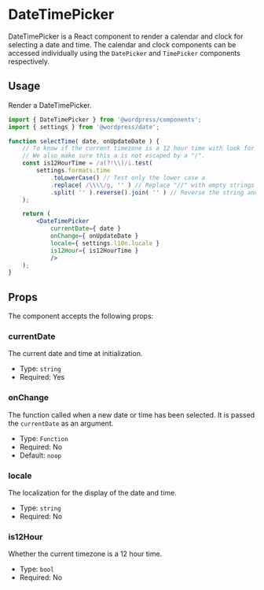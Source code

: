 DateTimePicker
=======

DateTimePicker is a React component to render a calendar and clock for selecting a date and time. The calendar and clock components can be accessed individually using the `DatePicker` and `TimePicker` components respectively.

## Usage

Render a DateTimePicker.

```jsx
import { DateTimePicker } from '@wordpress/components';
import { settings } from '@wordpress/date';

function selectTime( date, onUpdateDate ) {
	// To know if the current timezone is a 12 hour time with look for "a" in the time format.
	// We also make sure this a is not escaped by a "/".
	const is12HourTime = /a(?!\\)/i.test(
		settings.formats.time
			.toLowerCase() // Test only the lower case a
			.replace( /\\\\/g, '' ) // Replace "//" with empty strings
			.split( '' ).reverse().join( '' ) // Reverse the string and test for "a" not followed by a slash
	);

	return (
		<DateTimePicker
		    currentDate={ date }
		    onChange={ onUpdateDate }
		    locale={ settings.l10n.locale }
		    is12Hour={ is12HourTime }
		    />
	);
}
```

## Props

The component accepts the following props:

### currentDate

The current date and time at initialization.

- Type: `string`
- Required: Yes

### onChange

The function called when a new date or time has been selected. It is passed the `currentDate` as an argument.

- Type: `Function`
- Required: No
- Default: `noop`

### locale

The localization for the display of the date and time.

- Type: `string`
- Required: No

### is12Hour

Whether the current timezone is a 12 hour time.

- Type: `bool`
- Required: No
